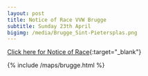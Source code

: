 ```yaml
---
layout: post
title: Notice of Race VVW Brugge
subtitle: Sunday 23th April
bigimg: /media/Brugge_Sint-Pietersplas.png
---
```




[Click here for Notice of Race](https://drive.google.com/open?id=0B7Sno94GLM-3RmVsY05lUDVYYXc){:target="_blank"}

{% include /maps/brugge.html %}